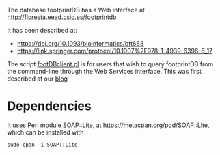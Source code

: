 The database footprintDB has a Web interface at http://floresta.eead.csic.es/footprintdb

It has been described at:
* https://doi.org/10.1093/bioinformatics/btt663
* https://link.springer.com/protocol/10.1007%2F978-1-4939-6396-6_17

The script [footDBclient.pl](./footDBclient.pl) is for users that wish to query footprintDB from the command-line through the Web Services interface. This was first described at our [blog](https://bioinfoperl.blogspot.pt/2017/10/soap-interface-of-footprintdb.html)

# Dependencies 

It uses Perl module SOAP::Lite, at https://metacpan.org/pod/SOAP::Lite, which can be 
installed with 

	sudo cpan -i SOAP::Lite


